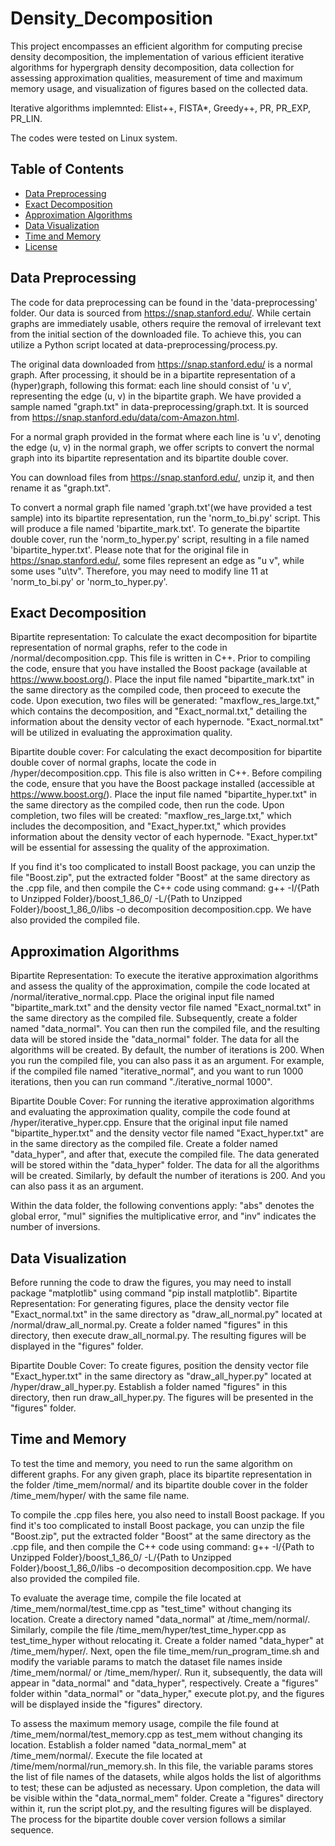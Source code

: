 # Density_Decomposition
This project encompasses an efficient algorithm for computing precise density decomposition, the implementation of various efficient iterative algorithms for hypergraph density decomposition, data collection for assessing approximation qualities, measurement of time and maximum memory usage, and visualization of figures based on the collected data. 

Iterative algorithms implemnted: Elist++, FISTA*, Greedy++, PR, PR_EXP, PR_LIN. 

The codes were tested on Linux system. 

## Table of Contents

- [Data Preprocessing](#Data-Preprocessing)
- [Exact Decomposition](#Exact-Decomposition)
- [Approximation Algorithms](#Approximation)
- [Data Visualization](#Visualization)
- [Time and Memory](#Time_Mem)
- [License](#license)

## Data Preprocessing
The code for data preprocessing can be found in the 'data-preprocessing' folder. Our data is sourced from https://snap.stanford.edu/. While certain graphs are immediately usable, others require the removal of irrelevant text from the initial section of the downloaded file. To achieve this, you can utilize a Python script located at data-preprocessing/process.py. 

The original data downloaded from https://snap.stanford.edu/ is a normal graph. After processing, it should be in a bipartite representation of a (hyper)graph, following this format: each line should consist of 'u v', representing the edge (u, v) in the bipartite graph. We have provided a sample named "graph.txt" in data-preprocessing/graph.txt. It is sourced from https://snap.stanford.edu/data/com-Amazon.html. 

For a normal graph provided in the format where each line is 'u v', denoting the edge (u, v) in the normal graph, we offer scripts to convert the normal graph into its bipartite representation and its bipartite double cover. 

You can download files from https://snap.stanford.edu/, unzip it, and then rename it as "graph.txt". 

To convert a normal graph file named 'graph.txt'(we have provided a test sample) into its bipartite representation, run the 'norm_to_bi.py' script. This will produce a file named 'bipartite_mark.txt'. To generate the bipartite double cover, run the 'norm_to_hyper.py' script, resulting in a file named 'bipartite_hyper.txt'. Please note that for the original file in https://snap.stanford.edu/, some files represent an edge as "u v", while some uses "u\tv". Therefore, you may need to modify line 11 at 'norm_to_bi.py' or 'norm_to_hyper.py'. 

## Exact Decomposition
Bipartite representation: To calculate the exact decomposition for bipartite representation of normal graphs, refer to the code in /normal/decomposition.cpp. This file is written in C++. Prior to compiling the code, ensure that you have installed the Boost package (available at https://www.boost.org/). Place the input file named "bipartite_mark.txt" in the same directory as the compiled code, then proceed to execute the code. Upon execution, two files will be generated: "maxflow_res_large.txt," which contains the decomposition, and "Exact_normal.txt," detailing the information about the density vector of each hypernode. "Exact_normal.txt" will be utilized in evaluating the approximation quality.

Bipartite double cover: For calculating the exact decomposition for bipartite double cover of normal graphs, locate the code in /hyper/decomposition.cpp. This file is also written in C++. Before compiling the code, ensure that you have the Boost package installed (accessible at https://www.boost.org/). Place the input file named "bipartite_hyper.txt" in the same directory as the compiled code, then run the code. Upon completion, two files will be created: "maxflow_res_large.txt," which includes the decomposition, and "Exact_hyper.txt," which provides information about the density vector of each hypernode. "Exact_hyper.txt" will be essential for assessing the quality of the approximation.

If you find it's too complicated to install Boost package, you can unzip the file "Boost.zip", put the extracted folder "Boost" at the same directory as the .cpp file, and then compile the C++ code using command: g++ -I/{Path to Unzipped Folder}/boost_1_86_0/ -L/{Path to Unzipped Folder}/boost_1_86_0/libs -o decomposition decomposition.cpp. We have also provided the compiled file. 


## Approximation Algorithms
Bipartite Representation:
To execute the iterative approximation algorithms and assess the quality of the approximation, compile the code located at /normal/iterative_normal.cpp. Place the original input file named "bipartite_mark.txt" and the density vector file named "Exact_normal.txt" in the same directory as the compiled file. Subsequently, create a folder named "data_normal". You can then run the compiled file, and the resulting data will be stored inside the "data_normal" folder. The data for all the algorithms will be created. By default, the number of iterations is 200. When you run the compiled file, you can also pass it as an argument. For example, if the compiled file named "iterative_normal", and you want to run 1000 iterations, then you can run command "./iterative_normal 1000". 

Bipartite Double Cover:
For running the iterative approximation algorithms and evaluating the approximation quality, compile the code found at /hyper/iterative_hyper.cpp. Ensure that the original input file named "bipartite_hyper.txt" and the density vector file named "Exact_hyper.txt" are in the same directory as the compiled file. Create a folder named "data_hyper", and after that, execute the compiled file. The data generated will be stored within the "data_hyper" folder. The data for all the algorithms will be created. Similarly, by default the number of iterations is 200. And you can also pass it as an argument. 

Within the data folder, the following conventions apply: "abs" denotes the global error, "mul" signifies the multiplicative error, and "inv" indicates the number of inversions.

## Data Visualization
Before running the code to draw the figures, you may need to install package "matplotlib" using command "pip install matplotlib". 
Bipartite Representation:
For generating figures, place the density vector file "Exact_normal.txt" in the same directory as "draw_all_normal.py" located at /normal/draw_all_normal.py. Create a folder named "figures" in this directory, then execute draw_all_normal.py. The resulting figures will be displayed in the "figures" folder.

Bipartite Double Cover:
To create figures, position the density vector file "Exact_hyper.txt" in the same directory as "draw_all_hyper.py" located at /hyper/draw_all_hyper.py. Establish a folder named "figures" in this directory, then run draw_all_hyper.py. The figures will be presented in the "figures" folder.

## Time and Memory
To test the time and memory, you need to run the same algorithm on different graphs. For any given graph, place its bipartite representation in the folder /time_mem/normal/ and its bipartite double cover in the folder /time_mem/hyper/ with the same file name.

To compile the .cpp files here, you also need to install Boost package. If you find it's too complicated to install Boost package, you can unzip the file "Boost.zip", put the extracted folder "Boost" at the same directory as the .cpp file, and then compile the C++ code using command: g++ -I/{Path to Unzipped Folder}/boost_1_86_0/ -L/{Path to Unzipped Folder}/boost_1_86_0/libs -o decomposition decomposition.cpp. We have also provided the compiled file. 

To evaluate the average time, compile the file located at /time_mem/normal/test_time.cpp as "test_time" without changing its location. Create a directory named "data_normal" at /time_mem/normal/. Similarly, compile the file /time_mem/hyper/test_time_hyper.cpp as test_time_hyper without relocating it. Create a folder named "data_hyper" at /time_mem/hyper/. Next, open the file time_mem/run_program_time.sh and modify the variable params to match the dataset file names inside /time_mem/normal/ or /time_mem/hyper/. Run it, subsequently, the data will appear in "data_normal" and "data_hyper", respectively. Create a "figures" folder within "data_normal" or "data_hyper," execute plot.py, and the figures will be displayed inside the "figures" directory.

To assess the maximum memory usage, compile the file found at /time_mem/normal/test_memory.cpp as test_mem without changing its location. Establish a folder named "data_normal_mem" at /time_mem/normal/. Execute the file located at /time/mem/normal/run_memory.sh. In this file, the variable params stores the list of file names of the datasets, while algos holds the list of algorithms to test; these can be adjusted as necessary. Upon completion, the data will be visible within the "data_normal_mem" folder. Create a "figures" directory within it, run the script plot.py, and the resulting figures will be displayed. The process for the bipartite double cover version follows a similar sequence.

